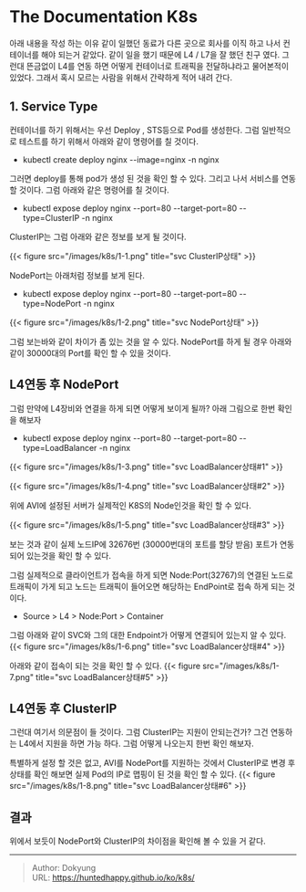 # The Documentation K8s


아래 내용을 작성 하는 이유
같이 일했던 동료가 다른 곳으로 회사를 이직 하고 나서 컨테이너를 해야 되는거 같았다. 같이 일을 했기 때문에 L4 / L7을 잘 했던 친구 였다. 그런대 뜬금없이 L4를 연동 하면 어떻게 컨테이너로 트래픽을 전달하냐라고 물어본적이 있었다. 
그래서 혹시 모르는 사람을 위해서 간략하게 적어 내려 간다.

## 1. Service Type
컨테이너를 하기 위해서는 우선 Deploy , STS등으로 Pod를 생성한다. 그럼 일반적으로 테스트를 하기 위해서 아래와 같이 명령어를 칠 것이다.

* kubectl create deploy nginx --image=nginx -n nginx

그러면 deploy를 통해 pod가 생성 된 것을 확인 할 수 있다. 그리고 나서 서비스를 연동 할 것이다. 그럼 아래와 같은 명령어를 칠 것이다.

*  kubectl expose deploy nginx --port=80 --target-port=80 --type=ClusterIP -n nginx

ClusterIP는 그럼 아래와 같은 정보를 보게 될 것이다.

{{&lt; figure src=&#34;/images/k8s/1-1.png&#34; title=&#34;svc ClusterIP상태&#34; &gt;}}

NodePort는 아래처럼 정보를 보게 된다.

* kubectl expose deploy nginx --port=80 --target-port=80 --type=NodePort -n nginx

{{&lt; figure src=&#34;/images/k8s/1-2.png&#34; title=&#34;svc NodePort상태&#34; &gt;}}


그럼 보는바와 같이 차이가 좀 있는 것을 알 수 있다.
NodePort를 하게 될 경우 아래와 같이 30000대의 Port를 확인 할 수 있을 것이다. 

## L4연동 후 NodePort
그럼 만약에 L4장비와 연결을 하게 되면 어떻게 보이게 될까? 아래 그림으로 한번 확인을 해보자

* kubectl expose deploy nginx --port=80 --target-port=80 --type=LoadBalancer -n nginx

{{&lt; figure src=&#34;/images/k8s/1-3.png&#34; title=&#34;svc LoadBalancer상태#1&#34; &gt;}}

{{&lt; figure src=&#34;/images/k8s/1-4.png&#34; title=&#34;svc LoadBalancer상태#2&#34; &gt;}}

위에 AVI에 설정된 서버가 실제적인 K8S의 Node인것을 확인 할 수 있다.

{{&lt; figure src=&#34;/images/k8s/1-5.png&#34; title=&#34;svc LoadBalancer상태#3&#34; &gt;}}

보는 것과 같이 실제 노드IP에 32676번 (30000번대의 포트를 할당 받음) 포트가 연동 되어 있는것을 확인 할 수 있다.

그럼 실제적으로 클라이언트가 접속을 하게 되면 Node:Port(32767)의 연결된 노드로 트래픽이 가게 되고 노드는 트래픽이 들어오면 해당하는 EndPoint로 접속 하게 되는 것이다.

* Source &gt; L4 &gt; Node:Port &gt; Container

그럼 아래와 같이 SVC와 그의 대한 Endpoint가 어떻게 연결되어 있는지 알 수 있다.
{{&lt; figure src=&#34;/images/k8s/1-6.png&#34; title=&#34;svc LoadBalancer상태#4&#34; &gt;}}

아래와 같이 접속이 되는 것을 확인 할 수 있다.
{{&lt; figure src=&#34;/images/k8s/1-7.png&#34; title=&#34;svc LoadBalancer상태#5&#34; &gt;}}

## L4연동 후 ClusterIP
그런대 여기서 의문점이 들 것이다. 그럼 ClusterIP는 지원이 안되는건가? 그건 연동하는 L4에서 지원을 하면 가능 하다. 그럼 어떻게 나오는지 한번 확인 해보자.

특별하게 설정 할 것은 없고, AVI를 NodePort를 지원하는 것에서 ClusterIP로 변경 후 상태를 확인 해보면 실제 Pod의 IP로 맵핑이 된 것을 확인 할 수 있다.
{{&lt; figure src=&#34;/images/k8s/1-8.png&#34; title=&#34;svc LoadBalancer상태#6&#34; &gt;}}

## 결과
위에서 보듯이 NodePort와 ClusterIP의 차이점을 확인해 볼 수 있을 거 같다.

---

> Author: Dokyung  
> URL: https://huntedhappy.github.io/ko/k8s/  


